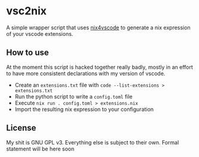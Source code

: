 # vsc2nix
A simple wrapper script that uses [nix4vscode](https://github.com/nix-community/nix4vscode) to generate a nix expression of your vscode extensions.

## How to use

At the moment this script is hacked together really badly, mostly in an effort to have more consistent declarations with my version of vscode.

- Create an `extensions.txt` file with `code --list-extensions > extensions.txt`
- Run the python script to write a `config.toml` file
- Execute `nix run . config.toml > extensions.nix`
- Import the resulting nix expression to your configuration

## License

My shit is GNU GPL v3. Everything else is subject to their own. Formal statement will be here soon

<!--
Notes: :D
ripunzip is too heavy honestly. Want to switch to diff crates from it.
-->